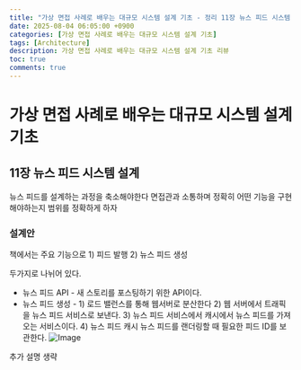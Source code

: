 ```yaml
---
title: "가상 면접 사례로 배우는 대규모 시스템 설계 기초 - 정리 11장 뉴스 피드 시스템 설"
date: 2025-08-04 06:05:00 +0900
categories: [가상 면접 사례로 배우는 대규모 시스템 설계 기초]
tags: [Architecture]
description: 가상 면접 사례로 배우는 대규모 시스템 설계 기초 리뷰
toc: true
comments: true
---
```


# 가상 면접 사례로 배우는 대규모 시스템 설계 기초 

## 11장 뉴스 피드 시스템 설계

뉴스 피드를 설계하는 과정을 축소해야한다 면접관과 소통하며 정확히 어떤 기능을 구현해야하는지 범위를 정확하게 하자

### 설계안

책에서는 주요 기능으로 1) 피드 발행 2) 뉴스 피드 생성 

두가지로 나뉘어 있다.

- 뉴스 피드 API - 새 스토리를 포스팅하기 위한 API이다. 
- 뉴스 피드 생성 - 1) 로드 밸런스를 통해 웹서버로 분산한다 2) 웹 서버에서 트래픽을 뉴스 피드 서비스로 보낸다. 3) 뉴스 피드 서비스에서 캐시에서 뉴스 피드를 가져오는 서비스이다. 4) 뉴스 피드 캐시 뉴스 피드를 랜더링할 때 필요한 피드 ID를 보관한다.
![Image](https://prod-files-secure.s3.us-west-2.amazonaws.com/e6db513d-ec54-40ff-aa74-2487b0bcfe15/03050472-2062-479b-9f2f-83c696a2a033/Untitled.png?X-Amz-Algorithm=AWS4-HMAC-SHA256&X-Amz-Content-Sha256=UNSIGNED-PAYLOAD&X-Amz-Credential=ASIAZI2LB4667HQIH7P7%2F20250804%2Fus-west-2%2Fs3%2Faws4_request&X-Amz-Date=20250804T072036Z&X-Amz-Expires=3600&X-Amz-Security-Token=IQoJb3JpZ2luX2VjEAcaCXVzLXdlc3QtMiJHMEUCIFiBwxOXLl9DqmExhjEr%2Bl%2B8XtDXuxdWCE0eK%2BBSFbo0AiEAntPHQt27WAWxwzQ%2Bw26CW%2Bxl2BFtzL4PjeWqS7KIQZUq%2FwMIQBAAGgw2Mzc0MjMxODM4MDUiDJcpZACE%2BLY51SfbjyrcA3WQmzIDj4sJNldwdT6zSPl35mcSEcje%2Br4APsLs4FMWqDIXqp8REct8M%2FTNpkTi%2BOli0c%2BPSa6WlrTS117cEN1O0r9mF%2FTtwBFz7fug2od29XJ2RFKqLUgNuIztLijCgw3Qu%2FfilXFxhjg80jlIh%2Bo6T2lcxSvJDsCZ5ePBu%2B3A9pFiNYodZ%2BHQoAJbjfsqtqWCrNHKoYIO94JxTdSBSPU96maViThDdqmX51HJCko0kbG1CuAcsBtnEB2DHxcshqaVSTSjtAg0lmbEMPOlBP3IvY7kaxmQ1Nk6NKsoKeVZcEKd8hCX6RY3MBQ%2FWmet4SjSxNEa1na1cLcpVaUGwB%2B05uOMIL4GaOZVfYE9Cp%2Bt%2BEc1eCKQR0aQRjlBuIq9v1f07wBIOBSBcMimR8Z%2FM6wetBrH343lM3Sln62dMlvvNjigKPqxShhLUw1b%2BLDYDAlPud24WTpprwQK%2FL7MgyCgzGurbgRZ2tt2TodVpkRCeKgDVuMfvdYBQ2cAdlSSjSZwpIa34e2h8kmO9H%2Bn9929YNQBgOHvUkrHK3ebpeq9wg7vM9oQM2gzhpNGdy5LeBMAMdK3AQkay1NCJmeK%2FdScnKpgO5hn9YDY%2BJym08o5TeO4S6VlX0%2B0kakgMKa3wcQGOqUBC2n7GGYkWY85ROeDCCsWyb3imGHvQprQQYGCwFWjLN3IEV6dwKcnlhhh%2FiF40t8pdYV7MxOe6aPL1trWBOZptbynRHgU%2B1LIxxc75xZCXO4D%2FsaP4gM%2FmSkdHzUeXRR%2BTqamDTIGsGAMZGnAdfuUjnhsh7MePuLfwogVBj4UWHHdmcJIm0suDRMwRE6TLUFnsJIExzCdfV2EEgZR3Q6Ot4W%2F3BNO&X-Amz-Signature=4578a9f440872056280b2fb1316ebc281848e3e55071ffaa4f200e2a68102a6e&X-Amz-SignedHeaders=host&x-amz-checksum-mode=ENABLED&x-id=GetObject)

추가 설명 생략


